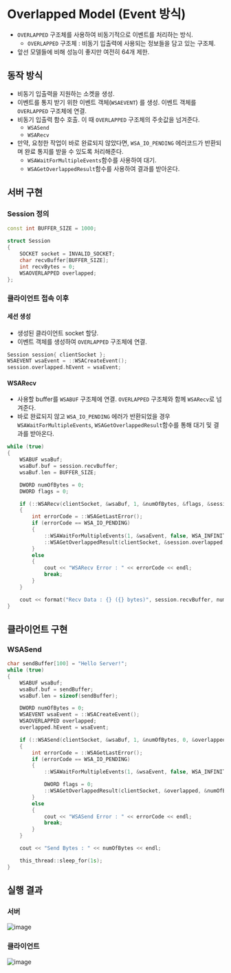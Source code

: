 # Overlapped Model (Event 방식)
- `OVERLAPPED` 구조체를 사용하여 비동기적으로 이벤트를 처리하는 방식.
  - `OVERLAPPED` 구조체 : 비동기 입출력에 사용되는 정보들을 담고 있는 구조체.
- 앞선 모델들에 비해 성능이 좋지만 여전히 64개 제한.
## 동작 방식
- 비동기 입출력을 지원하는 소켓을 생성.
- 이벤트를 통지 받기 위한 이벤트 객체(`WSAEVENT`) 를 생성. 이벤트 객체를 `OVERLAPPED` 구조체에 연결.
- 비동기 입출력 함수 호출. 이 때 `OVERLAPPED` 구조체의 주솟값을 넘겨준다.
  - `WSASend`
  - `WSARecv`
- 만약, 요청한 작업이 바로 완료되지 않았다면, `WSA_IO_PENDING` 에러코드가 반환되며 완료 통지를 받을 수 있도록 처리해준다.
  - `WSAWaitForMultipleEvents`함수를 사용하여 대기.
  - `WSAGetOverlappedResult`함수를 사용하여 결과를 받아온다.
## 서버 구현
### Session 정의
```c++
const int BUFFER_SIZE = 1000;

struct Session
{
    SOCKET socket = INVALID_SOCKET;
    char recvBuffer[BUFFER_SIZE];
    int recvBytes = 0;
    WSAOVERLAPPED overlapped;
};
```
### 클라이언트 접속 이후
#### 세션 생성
- 생성된 클라이언트 socket 할당.
- 이벤트 객체를 생성하여 `OVERLAPPED` 구조체에 연결.
```c++
Session session{ clientSocket };
WSAEVENT wsaEvent = ::WSACreateEvent();
session.overlapped.hEvent = wsaEvent;
```
#### WSARecv
- 사용할 buffer를 `WSABUF` 구조체에 연결. `OVERLAPPED` 구조체와 함께 `WSARecv`로 넘겨준다.
- 바로 완료되지 않고 `WSA_IO_PENDING` 에러가 반환되었을 경우 `WSAWaitForMultipleEvents`, `WSAGetOverlappedResult`함수를 통해 대기 및 결과를 받아온다.
```c++
while (true)
{
    WSABUF wsaBuf;
    wsaBuf.buf = session.recvBuffer;
    wsaBuf.len = BUFFER_SIZE;

    DWORD numOfBytes = 0;
    DWORD flags = 0;

    if (::WSARecv(clientSocket, &wsaBuf, 1, &numOfBytes, &flags, &session.overlapped, nullptr) == SOCKET_ERROR)
    {
        int errorCode = ::WSAGetLastError();
        if (errorCode == WSA_IO_PENDING)
        {
            ::WSAWaitForMultipleEvents(1, &wsaEvent, false, WSA_INFINITE, false);
            ::WSAGetOverlappedResult(clientSocket, &session.overlapped, &numOfBytes, false, &flags);
        }
        else
        {
            cout << "WSARecv Error : " << errorCode << endl;
            break;
        }
    }

    cout << format("Recv Data : {} ({} bytes)", session.recvBuffer, numOfBytes) << endl;
}
```
## 클라이언트 구현
### WSASend
```c++
char sendBuffer[100] = "Hello Server!";
while (true)
{
    WSABUF wsaBuf;
    wsaBuf.buf = sendBuffer;
    wsaBuf.len = sizeof(sendBuffer);

    DWORD numOfBytes = 0;
    WSAEVENT wsaEvent = ::WSACreateEvent();
    WSAOVERLAPPED overlapped;
    overlapped.hEvent = wsaEvent;

    if (::WSASend(clientSocket, &wsaBuf, 1, &numOfBytes, 0, &overlapped, nullptr) == SOCKET_ERROR)
    {
        int errorCode = ::WSAGetLastError();
        if (errorCode == WSA_IO_PENDING)
        {
            ::WSAWaitForMultipleEvents(1, &wsaEvent, false, WSA_INFINITE, false);

            DWORD flags = 0;
            ::WSAGetOverlappedResult(clientSocket, &overlapped, &numOfBytes, false, &flags);
        }
        else
        {
            cout << "WSASend Error : " << errorCode << endl;
            break;
        }
    }

    cout << "Send Bytes : " << numOfBytes << endl;

    this_thread::sleep_for(1s);
}
```
## 실행 결과
### 서버
![image](https://github.com/Wseop/game-server-note/assets/18005580/bb84fd9e-7f09-481e-a413-73a66f562af8)
### 클라이언트
![image](https://github.com/Wseop/game-server-note/assets/18005580/593d7a6e-a577-4504-8cad-dda2abc9facd)


